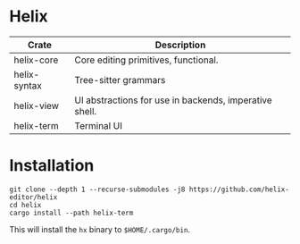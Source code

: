 # Helix

| Crate        | Description                                            |
| -----------  | -----------                                            |
| helix-core   | Core editing primitives, functional.                   |
| helix-syntax | Tree-sitter grammars                                   |
| helix-view   | UI abstractions for use in backends, imperative shell. |
| helix-term   | Terminal UI                                            |

# Installation

```
git clone --depth 1 --recurse-submodules -j8 https://github.com/helix-editor/helix
cd helix
cargo install --path helix-term
```

This will install the `hx` binary to `$HOME/.cargo/bin`.

